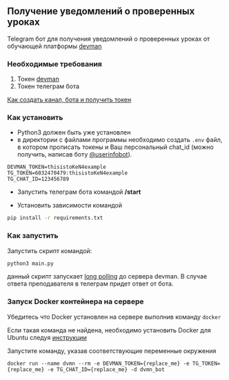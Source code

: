## Получение уведомлений о проверенных уроках

Telegram бот для получения уведомлений о проверенных уроках от обучающей платформы [devman](https://dvmn.org/)


### Необходимые требования

1. Токен [devman](https://dvmn.org/api/docs/)
2. Токен телеграм бота

[Как создать канал, бота и получить токен](https://smmplanner.com/blog/otlozhennyj-posting-v-telegram/)

### Как установить

- Python3 должен быть уже установлен
- в директории с файлами программы необходимо создать `.env` файл, в котором прописать токены и Ваш персональный chat_id (можно получить, написав боту [@userinfobot](https://telegram.me/userinfobot)).
```
DEVMAN_TOKEN=thisistoKeN4example
TG_TOKEN=6032470479:thisistoKeN4example
TG_CHAT_ID=123456789 
```
- Запустить телеграм бота командой **/start**

- Установить зависимости командой
```bash
pip install -r requirements.txt
```
### Как запустить

Запустить скрипт командой:
```bash
python3 main.py
```
данный скрипт запускает [long polling](https://dvmn.org/encyclopedia/about-chatbots/long-polling/) до сервера devman. В случае ответа преподавателя в телеграм придет ответ от бота.

### Запуск Docker контейнера на сервере

Убедитесь что Docker установлен на сервере выполнив команду `docker`

Если такая команда не найдена, необходимо установить Docker для Ubuntu следуя [инструкции](https://www.digitalocean.com/community/tutorials/how-to-install-and-use-docker-on-ubuntu-20-04)

Запустите команду, указав соответствующие переменные окружения

```
docker run --name dvmn --rm -e DEVMAN_TOKEN={replace_me} -e TG_TOKEN={replace_me} -e TG_CHAT_ID={replace_me} -d dvmn_bot
```
